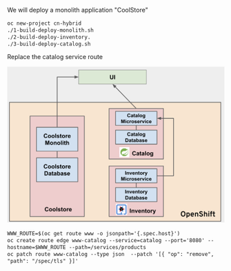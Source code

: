 We will deploy a monolith application "CoolStore"

```shell
oc new-project cn-hybrid
./1-build-deploy-monolith.sh
./2-build-deploy-inventory.
./3-build-deploy-catalog.sh
```
  Replace the catalog service route

![Strangling the Monolith](images/Hybrid.png)

```shell
WWW_ROUTE=$(oc get route www -o jsonpath='{.spec.host}')
oc create route edge www-catalog --service=catalog --port='8080' --hostname=$WWW_ROUTE --path=/services/products
oc patch route www-catalog --type json  --patch '[{ "op": "remove", "path": "/spec/tls" }]'
```
